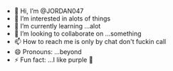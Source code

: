 - 👋 Hi, I’m @JORDAN047
- 👀 I’m interested in alots of things
- 🌱 I’m currently learning ...alot
- 💞️ I’m looking to collaborate on ...something 
- 📫 How to reach me is only by chat don't fuckin call 
- 😄 Pronouns: ...beyond 
- ⚡ Fun fact: ...I like purple 💜

<!---
JORDAN047/JORDAN047 is a ✨ special ✨ repository because its `README.md` (this file) appears on your GitHub profile.
You can click the Preview link to take a look at your changes.
--->
